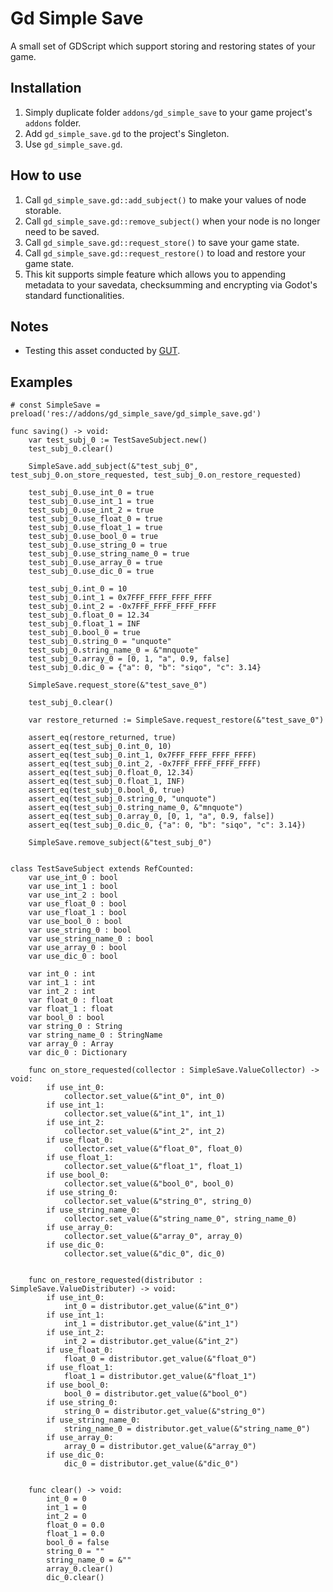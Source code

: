 # Gd Simple Save

A small set of GDScript which support storing and restoring states of your game.

## Installation

1. Simply duplicate folder `addons/gd_simple_save` to your game project's `addons` folder.
2. Add `gd_simple_save.gd` to the project's Singleton.
3. Use `gd_simple_save.gd`.

## How to use

1. Call `gd_simple_save.gd::add_subject()` to make your values of node storable.
2. Call `gd_simple_save.gd::remove_subject()` when your node is no longer need to be saved.
3. Call `gd_simple_save.gd::request_store()` to save your game state.
4. Call `gd_simple_save.gd::request_restore()` to load and restore your game state.
5. This kit supports simple feature which allows you to appending metadata to your savedata, checksumming and encrypting via Godot's standard functionalities.

## Notes

- Testing this asset conducted by [GUT]([https://github.com](https://github.com/bitwes/Gut)).

## Examples

```gdscript
# const SimpleSave = preload('res://addons/gd_simple_save/gd_simple_save.gd')

func saving() -> void:
	var test_subj_0 := TestSaveSubject.new()
	test_subj_0.clear()

	SimpleSave.add_subject(&"test_subj_0", test_subj_0.on_store_requested, test_subj_0.on_restore_requested)

	test_subj_0.use_int_0 = true
	test_subj_0.use_int_1 = true
	test_subj_0.use_int_2 = true
	test_subj_0.use_float_0 = true
	test_subj_0.use_float_1 = true
	test_subj_0.use_bool_0 = true
	test_subj_0.use_string_0 = true
	test_subj_0.use_string_name_0 = true
	test_subj_0.use_array_0 = true
	test_subj_0.use_dic_0 = true

	test_subj_0.int_0 = 10
	test_subj_0.int_1 = 0x7FFF_FFFF_FFFF_FFFF
	test_subj_0.int_2 = -0x7FFF_FFFF_FFFF_FFFF
	test_subj_0.float_0 = 12.34
	test_subj_0.float_1 = INF
	test_subj_0.bool_0 = true
	test_subj_0.string_0 = "unquote"
	test_subj_0.string_name_0 = &"mnquote"
	test_subj_0.array_0 = [0, 1, "a", 0.9, false]
	test_subj_0.dic_0 = {"a": 0, "b": "siqo", "c": 3.14}

	SimpleSave.request_store(&"test_save_0")

	test_subj_0.clear()

	var restore_returned := SimpleSave.request_restore(&"test_save_0")

	assert_eq(restore_returned, true)
	assert_eq(test_subj_0.int_0, 10)
	assert_eq(test_subj_0.int_1, 0x7FFF_FFFF_FFFF_FFFF)
	assert_eq(test_subj_0.int_2, -0x7FFF_FFFF_FFFF_FFFF)
	assert_eq(test_subj_0.float_0, 12.34)
	assert_eq(test_subj_0.float_1, INF)
	assert_eq(test_subj_0.bool_0, true)
	assert_eq(test_subj_0.string_0, "unquote")
	assert_eq(test_subj_0.string_name_0, &"mnquote")
	assert_eq(test_subj_0.array_0, [0, 1, "a", 0.9, false])
	assert_eq(test_subj_0.dic_0, {"a": 0, "b": "siqo", "c": 3.14})

	SimpleSave.remove_subject(&"test_subj_0")


class TestSaveSubject extends RefCounted:
	var use_int_0 : bool
	var use_int_1 : bool
	var use_int_2 : bool
	var use_float_0 : bool
	var use_float_1 : bool
	var use_bool_0 : bool
	var use_string_0 : bool
	var use_string_name_0 : bool
	var use_array_0 : bool
	var use_dic_0 : bool

	var int_0 : int
	var int_1 : int
	var int_2 : int
	var float_0 : float
	var float_1 : float
	var bool_0 : bool
	var string_0 : String
	var string_name_0 : StringName
	var array_0 : Array
	var dic_0 : Dictionary

	func on_store_requested(collector : SimpleSave.ValueCollector) -> void:
		if use_int_0:
			collector.set_value(&"int_0", int_0)
		if use_int_1:
			collector.set_value(&"int_1", int_1)
		if use_int_2:
			collector.set_value(&"int_2", int_2)
		if use_float_0:
			collector.set_value(&"float_0", float_0)
		if use_float_1:
			collector.set_value(&"float_1", float_1)
		if use_bool_0:
			collector.set_value(&"bool_0", bool_0)
		if use_string_0:
			collector.set_value(&"string_0", string_0)
		if use_string_name_0:
			collector.set_value(&"string_name_0", string_name_0)
		if use_array_0:
			collector.set_value(&"array_0", array_0)
		if use_dic_0:
			collector.set_value(&"dic_0", dic_0)

		
	func on_restore_requested(distributor : SimpleSave.ValueDistributer) -> void:
		if use_int_0:
			int_0 = distributor.get_value(&"int_0")
		if use_int_1:
			int_1 = distributor.get_value(&"int_1")
		if use_int_2:
			int_2 = distributor.get_value(&"int_2")
		if use_float_0:
			float_0 = distributor.get_value(&"float_0")
		if use_float_1:
			float_1 = distributor.get_value(&"float_1")
		if use_bool_0:
			bool_0 = distributor.get_value(&"bool_0")
		if use_string_0:
			string_0 = distributor.get_value(&"string_0")
		if use_string_name_0:
			string_name_0 = distributor.get_value(&"string_name_0")
		if use_array_0:
			array_0 = distributor.get_value(&"array_0")
		if use_dic_0:
			dic_0 = distributor.get_value(&"dic_0")

		
	func clear() -> void:
		int_0 = 0
		int_1 = 0
		int_2 = 0
		float_0 = 0.0
		float_1 = 0.0
		bool_0 = false
		string_0 = ""
		string_name_0 = &""
		array_0.clear()
		dic_0.clear()

```
